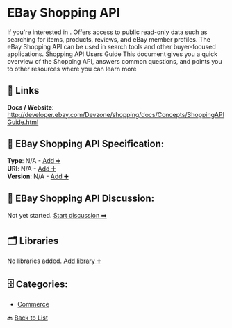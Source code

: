 # EBay Shopping API

If you're interested in . Offers access to public read-only data such as searching for items, products, reviews, and eBay member profiles. The eBay Shopping API can be used in search tools and other buyer-focused applications. Shopping API Users Guide This document gives you a quick overview of the Shopping API, answers common questions, and points you to other resources where you can learn more

##  🔗 Links
**Docs / Website**: http://developer.ebay.com/Devzone/shopping/docs/Concepts/ShoppingAPIGuide.html

## 🧬 EBay Shopping API Specification:
**Type**: N/A - [Add ➕](https://github.com/apis-list/apis-list/edit/main/apis.yaml#L5735)  
**URI**: N/A - [Add ➕](https://github.com/apis-list/apis-list/edit/main/apis.yaml#L5735)  
**Version**: N/A - [Add ➕](https://github.com/apis-list/apis-list/edit/main/apis.yaml#L5735)

## 💬 EBay Shopping API Discussion:
Not yet started. [Start discussion ➡️](https://github.com/apis-list/apis-list/discussions/new)

## 🗂️ Libraries

No libraries added. [Add library ➕](https://github.com/apis-list/apis-list/edit/main/apis.yaml#L5735)    


## 🗄️ Categories:
- [Commerce](https://github.com/apis-list/apis-list#commerce-)

🔙  [Back to List](https://github.com/apis-list/apis-list)
